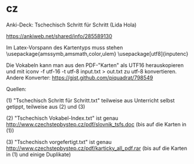 cz
==

Anki-Deck: Tschechisch Schritt für Schritt (Lida Hola)

https://ankiweb.net/shared/info/285589130

Im Latex-Vorspann des Kartentyps muss stehen
\usepackage{amssymb,amsmath,color,ulem}
\usepackage[utf8]{inputenc}

Die Vokabeln kann man aus den PDF-"Karten" als UTF16 herauskopieren und mit
iconv -f utf-16 -t utf-8 input.txt > out.txt
zu  utf-8 konvertieren. Andere Konverter: https://gist.github.com/piquadrat/798549

Quellen:

(1) "Tschechisch Schritt für Schritt.txt" teilweise aus Unterricht selbst getippt, teilweise aus (2) und (3) 

(2) "Tschechisch Vokabel-Index.txt" ist genau http://www.czechstepbystep.cz/pdf/slovnik_tsfs.doc (bis auf die Karten in (1))

(3) "Tschechisch vorgefertigt.txt" ist genau  http://www.czechstepbystep.cz/pdf/karticky_all_pdf.rar (bis auf die Karten in  (1) und einige Duplikate)


